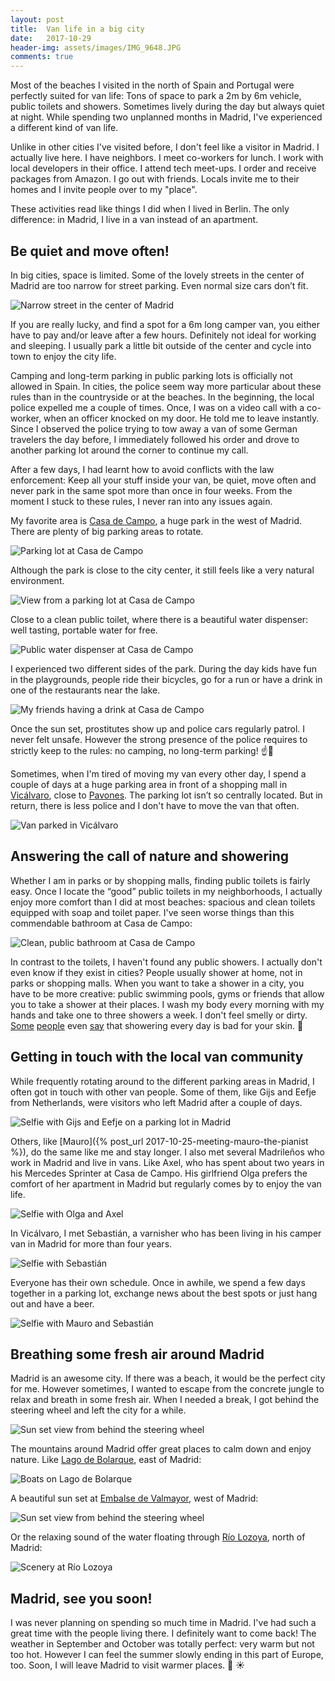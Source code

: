 ```yaml
---
layout: post
title:  Van life in a big city
date:   2017-10-29
header-img: assets/images/IMG_9648.JPG
comments: true
---
```


Most of the beaches I visited in the north of Spain and Portugal were perfectly suited for van life: Tons of space to park a 2m by 6m vehicle, public toilets and showers. Sometimes lively during the day but always quiet at night. While spending two unplanned months in Madrid, I've experienced a different kind of van life.

Unlike in other cities I've visited before, I don't feel like a visitor in Madrid. I actually live here. I have neighbors. I meet co-workers for lunch. I work with local developers in their office. I attend tech meet-ups. I order and receive packages from Amazon. I go out with friends. Locals invite me to their homes and I invite people over to my "place".

These activities read like things I did when I lived in Berlin. The only difference: in Madrid, I live in a van instead of an apartment.

## Be quiet and move often!

In big cities, space is limited. Some of the lovely streets in the center of Madrid are too narrow for street parking. Even normal size cars don’t fit.

![Narrow street in the center of Madrid](/assets/images/IMG_0042.jpg)

If you are really lucky, and find a spot for a 6m long camper van, you either have to pay and/or leave after a few hours. Definitely not ideal for working and sleeping. I usually park a little bit outside of the center and cycle into town to enjoy the city life.

Camping and long-term parking in public parking lots is officially not allowed in Spain. In cities, the police seem way more particular about these rules than in the countryside or at the beaches. In the beginning, the local police expelled me a couple of times. Once, I was on a video call with a co-worker, when an officer knocked on my door. He told me to leave instantly. Since I observed the police trying to tow away a van of some German travelers the day before, I immediately followed his order and drove to another parking lot around the corner to continue my call.

After a few days, I had learnt how to avoid conflicts with the law enforcement: Keep all your stuff inside your van, be quiet, move often and never park in the same spot more than once in four weeks. From the moment I stuck to these rules, I never ran into any issues again.

My favorite area is [Casa de Campo](https://www.google.com/maps/place/Casa+de+Campo,+Madrid,+Spain), a huge park in the west of Madrid. There are plenty of big parking areas to rotate.

![Parking lot at Casa de Campo](/assets/images/IMG_9740.JPG)

Although the park is close to the city center, it still feels like a very natural environment.

![View from a parking lot at Casa de Campo](/assets/images/IMG_9730.JPG)

Close to a clean public toilet, where there is a beautiful water dispenser: well tasting, portable water for free.

![Public water dispenser at Casa de Campo](/assets/images/IMG_9954.jpg)

I experienced two different sides of the park. During the day kids have fun in the playgrounds, people ride their bicycles, go for a run or have a drink in one of the restaurants near the lake.

![My friends having a drink at Casa de Campo](/assets/images/IMG_9685.JPG)

Once the sun set, prostitutes show up and police cars regularly patrol. I never felt unsafe. However the strong presence of the police requires to strictly keep to the rules: no camping, no long-term parking! :point_up::cop:

Sometimes, when I'm tired of moving my van every other day, I spend a couple of days at a huge parking area in front of a shopping mall in [Vicálvaro](https://www.google.com/maps/place/Vicálvaro,+Madrid,+Spain), close to [Pavones](https://www.google.com/maps/place/Pavones). The parking lot isn’t so centrally located. But in return, there is less police and I don't have to move the van that often.

![Van parked in Vicálvaro](/assets/images/IMG_9648.JPG)

## Answering the call of nature and showering

Whether I am in parks or by shopping malls, finding public toilets is fairly easy. Once I locate the “good” public toilets in my neighborhoods, I actually enjoy more comfort than I did at most beaches: spacious and clean toilets equipped with soap and toilet paper. I've seen worse things than this commendable bathroom at Casa de Campo:

![Clean, public bathroom at Casa de Campo](/assets/images/IMG_9960.jpg)

In contrast to the toilets, I haven't found any public showers. I actually don't even know if they exist in cities? People usually shower at home, not in parks or shopping malls. When you want to take a shower in a city, you have to be more creative: public swimming pools, gyms or friends that allow you to take a shower at their places. I wash my body every morning with my hands and take one to three showers a week. I don't feel smelly or dirty. [Some](https://www.bustle.com/articles/114177-6-reasons-you-should-stop-showering-every-day-according-to-science) [people](http://www.dailymail.co.uk/sciencetech/article-4151484/Is-showering-day-BAD-you.html) even [say](https://www.elitedaily.com/wellness/showering-every-day-bad/1845841) that showering every day is bad for your skin. :shower:

## Getting in touch with the local van community

While frequently rotating around to the different parking areas in Madrid, I often got in touch with other van people. Some of them, like Gijs and Eefje from Netherlands, were visitors who left Madrid after a couple of days.

![Selfie with Gijs and Eefje on a parking lot in Madrid](/assets/images/IMG_9940.jpg)

Others, like [Mauro]({% post_url 2017-10-25-meeting-mauro-the-pianist %}), do the same like me and stay longer. I also met several Madrileños who work in Madrid and live in vans. Like Axel, who has spent about two years in his Mercedes Sprinter at Casa de Campo. His girlfriend Olga prefers the comfort of her apartment in Madrid but regularly comes by to enjoy the van life.

![Selfie with Olga and Axel](/assets/images/IMG_0076.jpg)

In Vicálvaro, I met Sebastián, a varnisher who has been living in his camper van in Madrid for more than four years.

![Selfie with Sebastián](/assets/images/IMG_9983.jpg)

Everyone has their own schedule. Once in awhile, we spend a few days together in a parking lot, exchange news about the best spots or just hang out and have a beer.

![Selfie with Mauro and Sebastián](/assets/images/IMG_0072.jpg)

## Breathing some fresh air around Madrid

Madrid is an awesome city. If there was a beach, it would be the perfect city for me. However sometimes, I wanted to escape from the concrete jungle to relax and breath in some fresh air. When I needed a break, I got behind the steering wheel and left the city for a while.

![Sun set view from behind the steering wheel](/assets/images/IMG_9728.JPG)

The mountains around Madrid offer great places to calm down and enjoy nature. Like [Lago de Bolarque](https://www.google.com/maps/place/Mirador+del+Lago+Bolarque), east of Madrid:

![Boats on Lago de Bolarque](/assets/images/IMG_9724.JPG)

A beautiful sun set at [Embalse de Valmayor](https://www.google.com/maps/place/Embalse+de+Valmayor), west of Madrid:

![Sun set view from behind the steering wheel](/assets/images/IMG_9743.JPG)

Or the relaxing sound of the water floating through [Río Lozoya](https://www.google.com/maps/place/Río+Lozoya/), north of Madrid:

![Scenery at Río Lozoya](/assets/images/IMG_9866.jpg)

## Madrid, see you soon!

I was never planning on spending so much time in Madrid. I've had such a great time with the people living there. I definitely want to come back! The weather in September and October was totally perfect: very warm but not too hot. However I can feel the summer slowly ending in this part of Europe, too. Soon, I will leave Madrid to visit warmer places. :wave: :sunny:
